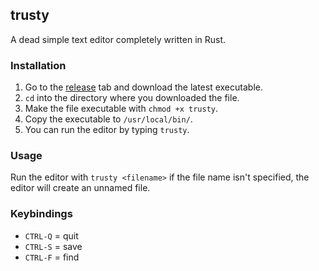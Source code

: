 ## trusty
A dead simple text editor completely written in Rust.

### Installation
1. Go to the [release](https://github.com/francescocappetti/trusty/releases) tab and download the latest executable.
2. `cd` into the directory where you downloaded the file.
3. Make the file executable with `chmod +x trusty`.
4. Copy the executable to `/usr/local/bin/`.
5. You can run the editor by typing `trusty`.

### Usage
Run the editor with `trusty <filename>` if the file name isn't specified, the editor will create an unnamed file.

### Keybindings
- `CTRL-Q` = quit
- `CTRL-S` = save
- `CTRL-F` = find
